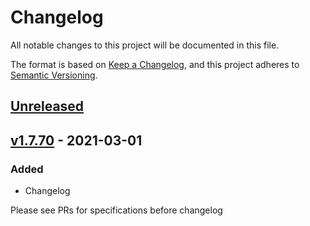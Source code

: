 # Changelog

All notable changes to this project will be documented in this file.

The format is based on [Keep a Changelog](https://keepachangelog.com/en/1.0.0/),
and this project adheres to [Semantic Versioning](https://semver.org/spec/v2.0.0.html).

## [Unreleased]

## [v1.7.70] - 2021-03-01

### Added

- Changelog

Please see PRs for specifications before changelog

[unreleased]: https://github.com/teamsempo/SempoBlockchain/compare/v1.7.70...HEAD
[v1.7.70]: https://github.com/teamsempo/SempoBlockchain/releases/tag/v1.7.70
